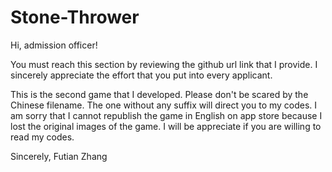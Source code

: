 # Stone-Thrower

Hi, admission officer!

You must reach this section by reviewing the github url link that I provide. 
I sincerely appreciate the effort that you put into every applicant.

This is the second game that I developed. 
Please don't be scared by the Chinese filename.
The one without any suffix will direct you to my codes.
I am sorry that I cannot republish the game in English on app store because I lost the original images of the game.
I will be appreciate if you are willing to read my codes.

Sincerely,
Futian Zhang
